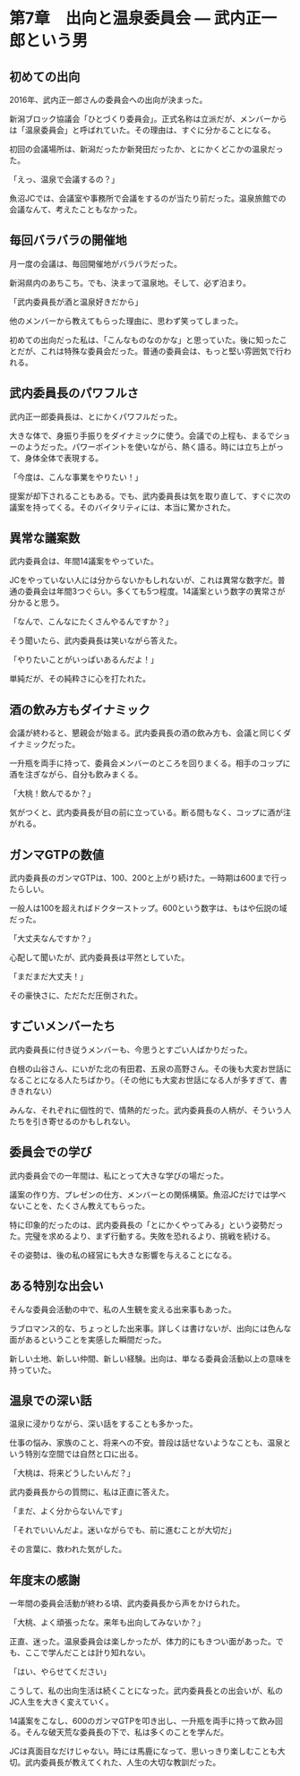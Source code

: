 # 第7章　出向と温泉委員会 ― 武内正一郎という男

## 初めての出向

2016年、武内正一郎さんの委員会への出向が決まった。

新潟ブロック協議会「ひとづくり委員会」。正式名称は立派だが、メンバーからは「温泉委員会」と呼ばれていた。その理由は、すぐに分かることになる。

初回の会議場所は、新潟だったか新発田だったか、とにかくどこかの温泉だった。

「えっ、温泉で会議するの？」

魚沼JCでは、会議室や事務所で会議をするのが当たり前だった。温泉旅館での会議なんて、考えたこともなかった。

## 毎回バラバラの開催地

月一度の会議は、毎回開催地がバラバラだった。

新潟県内のあちこち。でも、決まって温泉地。そして、必ず泊まり。

「武内委員長が酒と温泉好きだから」

他のメンバーから教えてもらった理由に、思わず笑ってしまった。

初めての出向だった私は、「こんなものなのかな」と思っていた。後に知ったことだが、これは特殊な委員会だった。普通の委員会は、もっと堅い雰囲気で行われる。

## 武内委員長のパワフルさ

武内正一郎委員長は、とにかくパワフルだった。

大きな体で、身振り手振りをダイナミックに使う。会議での上程も、まるでショーのようだった。パワーポイントを使いながら、熱く語る。時には立ち上がって、身体全体で表現する。

「今度は、こんな事業をやりたい！」

提案が却下されることもある。でも、武内委員長は気を取り直して、すぐに次の議案を持ってくる。そのバイタリティには、本当に驚かされた。

## 異常な議案数

武内委員会は、年間14議案をやっていた。

JCをやっていない人には分からないかもしれないが、これは異常な数字だ。普通の委員会は年間3つぐらい。多くても5つ程度。14議案という数字の異常さが分かると思う。

「なんで、こんなにたくさんやるんですか？」

そう聞いたら、武内委員長は笑いながら答えた。

「やりたいことがいっぱいあるんだよ！」

単純だが、その純粋さに心を打たれた。

## 酒の飲み方もダイナミック

会議が終わると、懇親会が始まる。武内委員長の酒の飲み方も、会議と同じくダイナミックだった。

一升瓶を両手に持って、委員会メンバーのところを回りまくる。相手のコップに酒を注ぎながら、自分も飲みまくる。

「大桃！飲んでるか？」

気がつくと、武内委員長が目の前に立っている。断る間もなく、コップに酒が注がれる。

## ガンマGTPの数値

武内委員長のガンマGTPは、100、200と上がり続けた。一時期は600まで行ったらしい。

一般人は100を超えればドクターストップ。600という数字は、もはや伝説の域だった。

「大丈夫なんですか？」

心配して聞いたが、武内委員長は平然としていた。

「まだまだ大丈夫！」

その豪快さに、ただただ圧倒された。

## すごいメンバーたち

武内委員長に付き従うメンバーも、今思うとすごい人ばかりだった。

白根の山谷さん、にいがた北の有田君、五泉の高野さん。その後も大変お世話になることになる人たちばかり。（その他にも大変お世話になる人が多すぎて、書ききれない）

みんな、それぞれに個性的で、情熱的だった。武内委員長の人柄が、そういう人たちを引き寄せるのかもしれない。

## 委員会での学び

武内委員会での一年間は、私にとって大きな学びの場だった。

議案の作り方、プレゼンの仕方、メンバーとの関係構築。魚沼JCだけでは学べないことを、たくさん教えてもらった。

特に印象的だったのは、武内委員長の「とにかくやってみる」という姿勢だった。完璧を求めるより、まず行動する。失敗を恐れるより、挑戦を続ける。

その姿勢は、後の私の経営にも大きな影響を与えることになる。

## ある特別な出会い

そんな委員会活動の中で、私の人生観を変える出来事もあった。

ラブロマンス的な、ちょっとした出来事。詳しくは書けないが、出向には色んな面があるということを実感した瞬間だった。

新しい土地、新しい仲間、新しい経験。出向は、単なる委員会活動以上の意味を持っていた。

## 温泉での深い話

温泉に浸かりながら、深い話をすることも多かった。

仕事の悩み、家族のこと、将来への不安。普段は話せないようなことも、温泉という特別な空間では自然と口に出る。

「大桃は、将来どうしたいんだ？」

武内委員長からの質問に、私は正直に答えた。

「まだ、よく分からないんです」

「それでいいんだよ。迷いながらでも、前に進むことが大切だ」

その言葉に、救われた気がした。

## 年度末の感謝

一年間の委員会活動が終わる頃、武内委員長から声をかけられた。

「大桃、よく頑張ったな。来年も出向してみないか？」

正直、迷った。温泉委員会は楽しかったが、体力的にもきつい面があった。でも、ここで学んだことは計り知れない。

「はい、やらせてください」

こうして、私の出向生活は続くことになった。武内委員長との出会いが、私のJC人生を大きく変えていく。

14議案をこなし、600のガンマGTPを叩き出し、一升瓶を両手に持って飲み回る。そんな破天荒な委員長の下で、私は多くのことを学んだ。

JCは真面目なだけじゃない。時には馬鹿になって、思いっきり楽しむことも大切。武内委員長が教えてくれた、人生の大切な教訓だった。